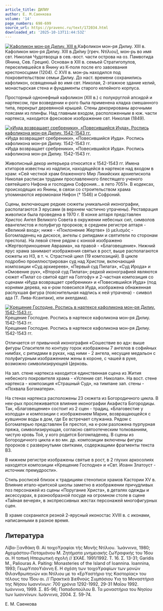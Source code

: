 ```yaml
---
article_title: ДИЛИУ
author: Е. М.Саенкова
volume: '14'
page_numbers: 698-699
source_url: https://pravenc.ru/text/172034.html
downloaded_at: '2025-10-13T11:44:53Z'
---
```


[![Кафоликон мон-ря Дилиу. XIII в.](https://pravenc.ru/data/387/478/1234/i200.jpg "Кликните для увеличения картинки")](https://pravenc.ru/data/387/478/1234/i400.jpg)Кафоликон мон-ря Дилиу. XIII в.  
Кафоликон мон-ря Дилиу. XIII в.Ди́лиу [греч. Ντίλιου], мон-рь во имя свт. Николая Чудотворца в сев.-вост. части острова на оз. Памвотида (Янина, Сев. Греция). Основан в XIII в. семьей Стратигопулов, переселившейся в Янину из К-поля после его завоевания крестоносцами (1204). С XVII в. мон-рь находился под покровительством семьи Дилиу. До наст. времени сохранились кафоликон, освященный во имя свт. Николая, 2-этажное здание келий, монастырская стена и фундаменты старого келейного корпуса.

Просторный однонефный кафоликон (XIII в.) с полукруглой апсидой и нартексом, при возведении к-рого была применена кладка смешанного типа, перекрыт деревянной крышей. Стены декорированы арочными поясами из плинфы. Над главным входом, расположенным в юж. части нартекса, находится фресковое изображение свт. Николая (1849).

[![«Иуда возвращает сребреники», «Повесившийся Иуда». Роспись кафоликона мон-ря Дилиу. 1542-1543 гг.](https://pravenc.ru/data/372/478/1234/i200.jpg "Кликните для увеличения картинки")](https://pravenc.ru/data/372/478/1234/i400.jpg)«Иуда возвращает сребреники», «Повесившийся Иуда». Роспись кафоликона мон-ря Дилиу. 1542-1543 гг.  
«Иуда возвращает сребреники», «Повесившийся Иуда». Роспись кафоликона мон-ря Дилиу. 1542-1543 гг.

Живописный декор интерьера относится к 1542-1543 гг. Имена ктиторов известны из надписи, находящейся в нартексе над входом в храм: «Сей честной храм блаженного Мир Ликийских архиепископа Николая расписан трудами прославленного блестящего ученого святейшего Нифона и господина Софрония… в лето 7051». В кодексах, происходящих из Янины, в связи со строительством храма упоминаются иеромонахи Нифон († 1546) и Софроний.

Сцены, включающие редкие сюжеты уникальной иконографии, располагаются 3 ярусами (в верхнем частично утрачены). Реставрация живописи была проведена в 1970 г. В конхе алтаря представлен Христос Ангел Великого Совета в окружении небесных сил, символов евангелистов и полуфигур пророков; в среднем регистре алтаря - «Великий вход»; ниже - «Поклонение Жертве» (ὁ μελισμός - Богомладенец на дискосе, ангелы с рипидами и святители по сторонам престола). На левой стене рядом с конхой изображено «Жертвоприношение Авраама», на правой - «Благовещение». Нижний ярус храма занимают изображения святых в рост, выше располагаются сюжеты из НЗ, в т. ч. Страстной цикл (19 композиций). В цикле подробно проиллюстрирован суд над Христом, включающий композиции «Суд архиереев», «Первый суд Пилата», «Суд Ирода» и «Омовение рук», «Второй суд Пилата»; редкой иконографией являются сюжет «Пилат со свитой едет на Голгофу» и 2-частная композиция со сценами «Иуда возвращает сребреники» и «Повесившийся Иуда» (под корнями дерева, на к-ром повесился Иуда, изображена обнаженная распухшая фигура (пояснительная надпись к ней утрачена) - символ ада (Т. Лива-Ксантаки), или акелдама).

[![Крещение Господне. Роспись в нартексе кафоликона мон-ря Дилиу. 1542-1543 гг.](https://pravenc.ru/data/823/479/1234/i200.jpg "Кликните для увеличения картинки")](https://pravenc.ru/data/823/479/1234/i400.jpg)Крещение Господне. Роспись в нартексе кафоликона мон-ря Дилиу. 1542-1543 гг.  
Крещение Господне. Роспись в нартексе кафоликона мон-ря Дилиу. 1542-1543 гг.

Отличается от привычной иконография «Сошествие во ад»: выше фигуры Спасителя по контуру горок изображены 7 ангелов в софийных нимбах, с рипидами в руках, над ними - 2 ангела, несущие медальон с полуфигурным изображением жены в короне, с чашей в руке, возможно символизирующей Церковь.

На зап. стене нартекса находится единственная сцена из Жития небесного покровителя храма - «Успение свт. Николая». На вост. стене нартекса - композиция «Страшный Суд», на тимпане зап. стены - «Похвала Богоматери».

На стенах нартекса расположены 23 сюжета из Богородичного цикла. В нек-рых прослеживается влияние иконографии Акафиста Богородицы. Так, «Благовещение» состоит из 2 сцен - традиц. «Благовестие у колодца» и композиции с изображением Марии, возвращающейся с кувшином воды в дом, где Ее встречает служанка. Рядом с Богоматерью представлен Ее престол, на к-ром разложена пурпурная пряжа, символизирующая, согласно святоотеческим толкованиям, чистую кровь Той, у кого родится Богомладенец. В сцены из Богородичного цикла и во мн. др. композиции включены фигуры пророков с развернутыми свитками, содержащими фрагменты текста ВЗ.

В нижнем регистре изображены святые в рост, в 2 глухих аркосолиях находятся композиции «Крещение Господне» и «Свт. Иоанн Златоуст - источник премудрости».

Стиль росписей близок к традициям стенописи храмов Кастории XV в. Влияние итало-критской школы заметно в изображении причудливых поз персонажей из сцены «Поругание Христа», в деталях одежды и аксессуарах, в разнообразной посуде на огромном столе в сцене «Тайная вечеря», в экспрессивных жестах персонажей многофигурных сцен.

В храме сохранился резной 2-ярусный иконостас XVIII в. с иконами, написанными в разное время.

## Литература

Λίβα-Ξανθάκη Θ. Αἱ τοιχοϒραφίαι τῆς Μονῆς Ντίλιου. ᾿Ιωάννινα, 1980; Αχειμάστου-Ποταμιάνου Μ. Ζητήματα μνημειακής ζωϒραφικής του 16ου αι. Η τοπική Ηπειρωτική σχολή // ϪΧΑΕ. 1991/1992. Τ. 16. Σ. 13-31; Garidis M., Paliouras A. Paiting: Monasteries of the Island of Ioannina. Ioannina, 1993; Γεωρϒιτσοϒιάννη Ε. Η σχέση των τοιχοϒραφίων των μονών Θιλανθρωπηνών και Ντίλιου με το «Ερϒαστήριο της Καστορίας» του τέλους του 15ου αι. // Πρακτικά Ϫιεθνούς Συμπόσιου ϒια τα Μοναστήρια της Νήσου Ιωαννίνων: 700 χρόνια 1292-1992, 29-31 Μαΐου 1992. Ιωάννινα, 1999. Σ. 85-96; Παπαδοπούλου Β. Τα μοναστήρια του Νησίου των Ιωαννίνων. Ιωάννινα, 2004. Σ. 59-74.

Е. М.  Саенкова
